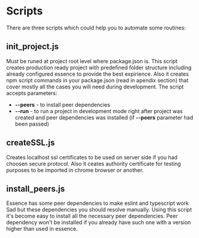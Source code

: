 # Scripts
There are three scripts which could help you to automate some routines:

## init_project.js
Must be runed at project root level where package.json is. This script creates production ready project with predefined folder structure including already configured essence to provide the best expirience. Also it creates npm script commands in your package.json (read in apendix section) that cover mostly all the cases you will need during development.
The script accepts parameters:
- __--peers__ - to install peer dependencies
- __--run__ - to run a project in development mode right after project was created and peer dependencies was installed (if __--peers__ parameter had been passed)

## createSSL.js
Creates localhost ssl certificates to be used on server side if you had choosen secure protocol.
Also it ceates authority certificate for testing purposes to be imported in chrome browser or another.

## install_peers.js
Essence has some peer dependencies to make eslint and typescript work
Sad but these dependencies you should resolve manually.
Using this script it's become easy to install all the necessary peer dependencies.
Peer dependency won't be installed if you already have such one with a version higher than used in essence.